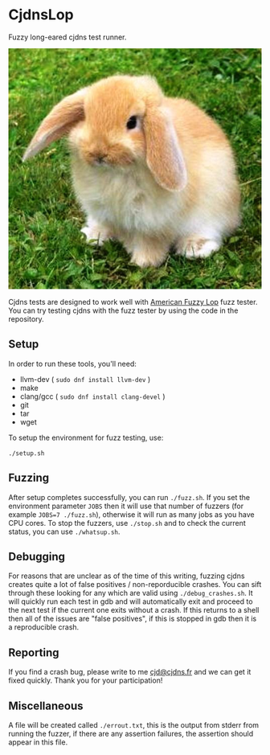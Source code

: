 # CjdnsLop

Fuzzy long-eared cjdns test runner.

![fuzzy lop (rabbit breed)](https://raw.githubusercontent.com/cjdelisle/cjdnslop/master/fuzzy_lop.jpg)

Cjdns tests are designed to work well with [American Fuzzy Lop](http://lcamtuf.coredump.cx/afl/)
fuzz tester. You can try testing cjdns with the fuzz tester by using the code in the repository.

## Setup

In order to run these tools, you'll need:

* llvm-dev  ( `sudo dnf install llvm-dev` )
* make
* clang/gcc ( `sudo dnf install clang-devel` )
* git
* tar
* wget

To setup the environment for fuzz testing, use:

    ./setup.sh

## Fuzzing

After setup completes successfully, you can run `./fuzz.sh`. If you set the environment parameter
`JOBS` then it will use that number of fuzzers (for example `JOBS=7 ./fuzz.sh`), otherwise it
will run as many jobs as you have CPU cores. To stop the fuzzers, use `./stop.sh` and to check the
current status, you can use `./whatsup.sh`.

## Debugging

For reasons that are unclear as of the time of this writing, fuzzing cjdns creates quite a lot
of false positives / non-reporducible crashes. You can sift through these looking for any which
are valid using `./debug_crashes.sh`. It will quickly run each test in gdb and will automatically
exit and proceed to the next test if the current one exits without a crash. If this returns to
a shell then all of the issues are "false positives", if this is stopped in gdb then it is a
reproducible crash.

## Reporting

If you find a crash bug, please write to me cjd@cjdns.fr and we can get it fixed quickly. Thank
you for your participation!

## Miscellaneous

A file will be created called `./errout.txt`, this is the output from stderr from running the
fuzzer, if there are any assertion failures, the assertion should appear in this file.
